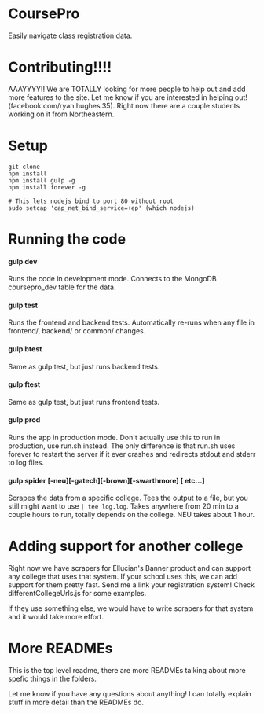 
# CoursePro

Easily navigate class registration data.   


# Contributing!!!!

AAAYYYY!! We are TOTALLY looking for more people to help out and add more features to the site. Let me know if you are interested in helping out! (facebook.com/ryan.hughes.35). Right now there are a couple students working on it from Northeastern. 


# Setup

``` 
git clone 
npm install
npm install gulp -g
npm install forever -g

# This lets nodejs bind to port 80 without root
sudo setcap 'cap_net_bind_service=+ep' (which nodejs)

```

# Running the code

#### gulp dev
Runs the code in development mode. Connects to the MongoDB coursepro_dev table for the data. 

#### gulp test
Runs the frontend and backend tests. Automatically re-runs when any file in frontend/, backend/ or common/ changes.

#### gulp btest
Same as gulp test, but just runs backend tests.

#### gulp ftest
Same as gulp test, but just runs frontend tests.

#### gulp prod
Runs the app in production mode. Don't actually use this to run in production, use run.sh instead. The only difference is that run.sh uses forever to restart the server if it ever crashes and redirects stdout and stderr to log files. 

#### gulp spider [-neu][-gatech][-brown][-swarthmore] [ etc...]
Scrapes the data from a specific college. Tees the output to a file, but you still might want to use `| tee log.log`. Takes anywhere from 20 min to a couple hours to run, totally depends on the college. NEU takes about 1 hour. 

# Adding support for another college

Right now we have scrapers for Ellucian's Banner product and can support any college that uses that system. 
If your school uses this, we can add support for them pretty fast. Send me a link your registration system! Check differentCollegeUrls.js for some examples. 

If they use something else, we would have to write scrapers for that system and it would take more effort.


# More READMEs

This is the top level readme, there are more READMEs talking about more spefic things in the folders. 

Let me know if you have any questions about anything! I can totally explain stuff in more detail than the READMEs do.

